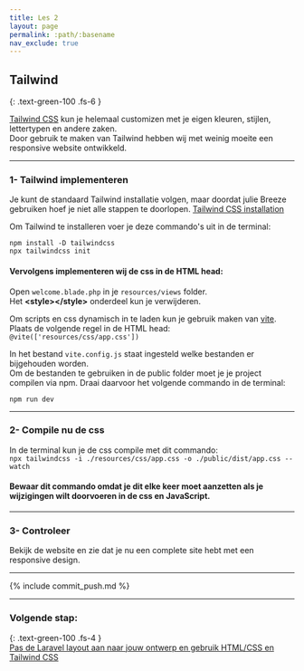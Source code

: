 ```yaml
---
title: Les 2
layout: page
permalink: :path/:basename
nav_exclude: true
---
```


## Tailwind
{: .text-green-100 .fs-6 }

[Tailwind CSS](https://tailwindcss.com/) kun je helemaal customizen met je eigen kleuren, stijlen, lettertypen en andere zaken.  
Door gebruik te maken van Tailwind hebben wij met weinig moeite een responsive website ontwikkeld.  


---
### 1- Tailwind implementeren
Je kunt de standaard Tailwind installatie volgen, maar doordat julie Breeze gebruiken hoef je niet alle stappen te doorlopen.
[Tailwind CSS installation](https://tailwindcss.com/docs/installation)

Om Tailwind te installeren voer je deze commando's uit in de terminal:
```shell
npm install -D tailwindcss
npx tailwindcss init
```

#### Vervolgens implementeren wij de css in de HTML head:  
Open `welcome.blade.php` in je `resources/views` folder.  
Het **\<style>\</style>** onderdeel kun je verwijderen.  

Om scripts en css dynamisch in te laden kun je gebruik maken van [vite](https://laravel.com/docs/10.x/vite).  
Plaats de volgende regel in de HTML head: 
`@vite(['resources/css/app.css'])`

In het bestand `vite.config.js` staat ingesteld welke bestanden er bijgehouden worden.  
Om de bestanden te gebruiken in de public folder moet je je project compilen via npm.
Draai daarvoor het volgende commando in de terminal:
```shell
npm run dev
```

---
### 2- Compile nu de css
In de terminal kun je de css compile met dit commando:  
```npx tailwindcss -i ./resources/css/app.css -o ./public/dist/app.css --watch ```  
#### Bewaar dit commando omdat je dit elke keer moet aanzetten als je wijzigingen wilt doorvoeren in de css en JavaScript.

---
### 3- Controleer
Bekijk de website en zie dat je nu een complete site hebt met een responsive design.

---

{% include commit_push.md %}

---
### Volgende stap:
{: .text-green-100 .fs-4 }  
[Pas de Laravel layout aan naar jouw ontwerp en gebruik HTML/CSS en Tailwind CSS](laravel-layout)



